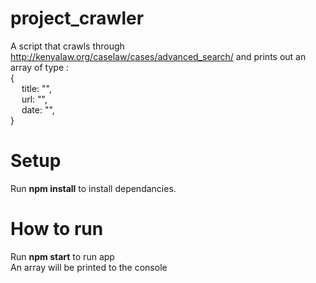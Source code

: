 # project_crawler

A script that crawls through http://kenyalaw.org/caselaw/cases/advanced_search/ and prints out an array of type :\
{\
&emsp; title: "",\
&emsp; url: "",\
&emsp; date: "",\
}

# Setup
Run **npm install** to install dependancies.

# How to run
Run **npm start** to run app\
An array will be printed to the console
